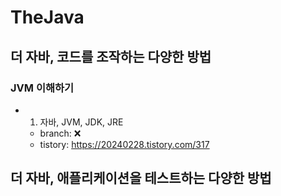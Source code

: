 # TheJava 

## 더 자바, 코드를 조작하는 다양한 방법 

### JVM 이해하기
- 1) 자바, JVM, JDK, JRE
  - branch: ❌
  - tistory: https://20240228.tistory.com/317

## 더 자바, 애플리케이션을 테스트하는 다양한 방법
